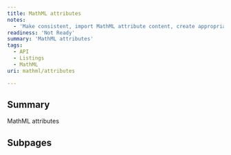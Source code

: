 ```yaml
---
title: MathML attributes
notes:
  - 'Make consistent, import MathML attribute content, create appropriate SMW Form, and create pages based on it.'
readiness: 'Not Ready'
summary: 'MathML attributes'
tags:
  - API
  - Listings
  - MathML
uri: mathml/attributes

---
```

## Summary

MathML attributes

## Subpages
